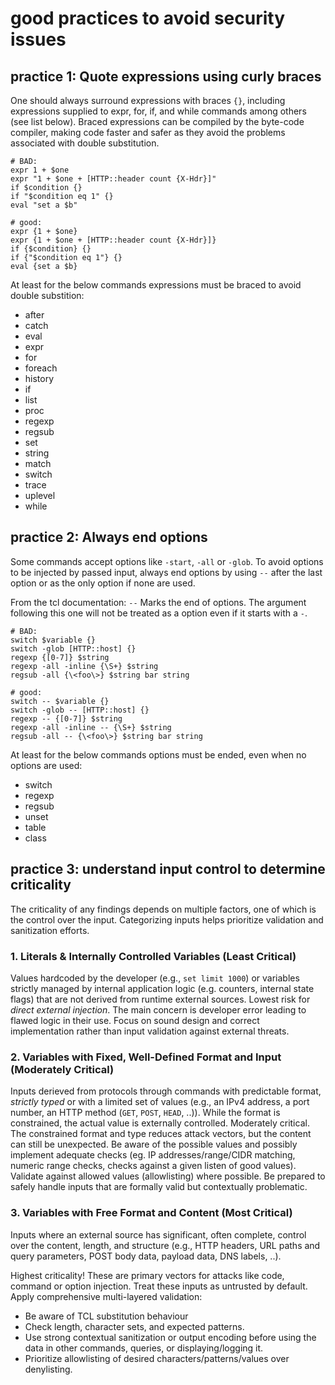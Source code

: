 # good practices to avoid security issues

## practice 1: Quote expressions using curly braces

One should always surround expressions with braces `{}`, including expressions supplied to expr, for, if, and while commands among others (see list below). Braced expressions can be compiled by the byte-code compiler, making code faster and safer as they avoid the problems associated with double substitution.

```
# BAD:
expr 1 + $one
expr "1 + $one + [HTTP::header count {X-Hdr}]"
if $condition {}
if "$condition eq 1" {}
eval "set a $b"
```

```
# good:
expr {1 + $one}
expr {1 + $one + [HTTP::header count {X-Hdr}]}
if {$condition} {}
if {"$condition eq 1"} {}
eval {set a $b}
```

At least for the below commands expressions must be braced to avoid double substition:

- after
- catch
- eval
- expr
- for
- foreach
- history
- if
- list
- proc
- regexp
- regsub
- set
- string
- match
- switch
- trace
- uplevel
- while

## practice 2: Always end options

Some commands accept options like `-start`, `-all` or `-glob`. To avoid options to be injected by passed input, always end options by using `--` after the last option or as the only option if none are used.

From the tcl documentation: `--` Marks the end of options. The argument following this one will not be treated as a option even if it starts with a `-`.

```
# BAD:
switch $variable {}
switch -glob [HTTP::host] {}
regexp {[0-7]} $string
regexp -all -inline {\S+} $string
regsub -all {\<foo\>} $string bar string

```

```
# good:
switch -- $variable {}
switch -glob -- [HTTP::host] {}
regexp -- {[0-7]} $string
regexp -all -inline -- {\S+} $string
regsub -all -- {\<foo\>} $string bar string

```

At least for the below commands options must be ended, even when no options are used:

- switch
- regexp
- regsub
- unset
- table
- class

## practice 3: understand input control to determine criticality

The criticality of any findings depends on multiple factors, one of which is the control over the input. Categorizing inputs helps prioritize validation and sanitization efforts.

### 1. Literals & Internally Controlled Variables (Least Critical)

Values hardcoded by the developer (e.g., `set limit 1000`) or variables strictly managed by internal application logic (e.g. counters, internal state flags) that are not derived from runtime external sources.
Lowest risk for *direct external injection*. The main concern is developer error leading to flawed logic in their use. Focus on sound design and correct implementation rather than input validation against external threats.

### 2. Variables with Fixed, Well-Defined Format and Input (Moderately Critical)

Inputs derieved from protocols through commands with predictable format, *strictly typed* or with a limited set of values (e.g., an IPv4 address, a port number, an HTTP method (`GET`, `POST`, `HEAD`, ..)). While the format is constrained, the actual value is externally controlled.
Moderately critical. The constrained format and type reduces attack vectors, but the content can still be unexpected. Be aware of the possible values and possibly implement adequate checks (eg. IP addresses/range/CIDR matching, numeric range checks, checks against a given listen of good values). Validate against allowed values (allowlisting) where possible. Be prepared to safely handle inputs that are formally valid but contextually problematic.

### 3. Variables with Free Format and Content (Most Critical)

Inputs where an external source has significant, often complete, control over the content, length, and structure (e.g., HTTP headers, URL paths and query parameters, POST body data, payload data, DNS labels, ..).

Highest criticality! These are primary vectors for attacks like code, command or option injection.
Treat these inputs as untrusted by default. Apply comprehensive multi-layered validation:

- Be aware of TCL substitution behaviour
- Check length, character sets, and expected patterns.
- Use strong contextual sanitization or output encoding before using the data in other commands, queries, or displaying/logging it.
- Prioritize allowlisting of desired characters/patterns/values over denylisting.
